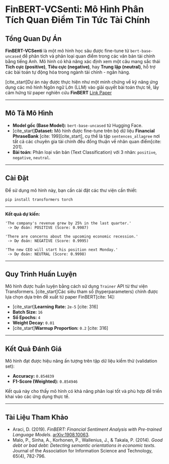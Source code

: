 # FinBERT-VCSenti: Mô Hình Phân Tích Quan Điểm Tin Tức Tài Chính

## Tổng Quan Dự Án

**FinBERT-VCSenti** là một mô hình học sâu được fine-tune từ `bert-base-uncased` để phân tích và phân loại quan điểm trong các văn bản tài chính bằng tiếng Anh. Mô hình có khả năng xác định xem một câu mang sắc thái **Tích cực (positive)**, **Tiêu cực (negative)**, hay **Trung lập (neutral)**, hỗ trợ các bài toán tự động hóa trong ngành tài chính - ngân hàng.

[cite_start]Dự án này được thực hiện như một minh chứng về kỹ năng ứng dụng các mô hình Ngôn ngữ Lớn (LLM) vào giải quyết bài toán thực tế, lấy cảm hứng từ paper nghiên cứu **FinBERT**  [Link Paper](https://arxiv.org/pdf/1908.10063)


---

## Mô Tả Mô Hình

* **Model gốc (Base Model):** `bert-base-uncased` từ Hugging Face.
* [cite_start]**Dataset:** Mô hình được fine-tune trên bộ dữ liệu **Financial PhraseBank** [cite: 199][cite_start], cụ thể là tập `sentences_allagree` nơi tất cả các chuyên gia tài chính đều đồng thuận về nhãn quan điểm[cite: 201].
* **Bài toán:** Phân loại văn bản (Text Classification) với 3 nhãn: `positive`, `negative`, `neutral`.

---

## Cài Đặt

Để sử dụng mô hình này, bạn cần cài đặt các thư viện cần thiết:

```bash
pip install transformers torch
```

---

**Kết quả dự kiến:**
```
'The company's revenue grew by 25% in the last quarter.'
 -> Dự đoán: POSITIVE (Score: 0.9987)

'There are concerns about the upcoming economic recession.'
 -> Dự đoán: NEGATIVE (Score: 0.9995)

'The new CEO will start his position next Monday.'
 -> Dự đoán: NEUTRAL (Score: 0.9998)
```
---

## Quy Trình Huấn Luyện

Mô hình được huấn luyện bằng cách sử dụng `Trainer` API từ thư viện Transformers. [cite_start]Các siêu tham số (hyperparameters) chính được lựa chọn dựa trên đề xuất từ paper FinBERT[cite: 14]:

* [cite_start]**Learning Rate:** `2e-5` [cite: 316]
* **Batch Size:** `16`
* **Số Epochs:** `4`
* **Weight Decay:** `0.01`
* [cite_start]**Warmup Proportion:** `0.2` [cite: 316]

---

## Kết Quả Đánh Giá

Mô hình đạt được hiệu năng ấn tượng trên tập dữ liệu kiểm thử (validation set):

* **Accuracy:** `0.854839`
* **F1-Score (Weighted):** `0.854946`

Kết quả này cho thấy mô hình có khả năng phân loại tốt và phù hợp để triển khai vào các ứng dụng thực tế.

---

## Tài Liệu Tham Khảo

* Araci, D. (2019). *FinBERT: Financial Sentiment Analysis with Pre-trained Language Models*. [arXiv:1908.10063](https://arxiv.org/abs/1908.10063).
* Malo, P., Sinha, A., Korhonen, P., Wallenius, J., & Takala, P. (2014). *Good debt or bad debt: Detecting semantic orientations in economic texts*. Journal of the Association for Information Science and Technology, 65(4), 782-796.
